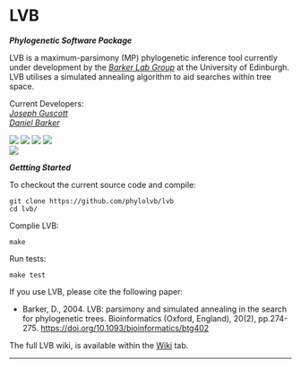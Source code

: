 # LVB

***Phylogenetic Software Package***

LVB is a maximum-parsimony (MP) phylogenetic inference tool currently under development by the [*Barker Lab Group*](https://www.ed.ac.uk/profile/daniel-barker) at the University of Edinburgh. LVB utilises a simulated annealing algorithm to aid searches within tree space.

Current Developers:\
[*Joseph Guscott*](https://github.com/josephguscott)\
[*Daniel Barker*](https://www.ed.ac.uk/profile/daniel-barker)

[![](https://img.shields.io/badge/Build-Passing-brightgreen)](https://github.com/phylolvb/lvb/releases/tag/3.5)
[![](https://img.shields.io/badge/Core%20Tests-Passing-brightgreen)]()
[![](https://img.shields.io/badge/Current%20Release-4.2-blue)](https://github.com/phylolvb/lvb/releases/tag/3.5)
[![](https://img.shields.io/badge/Release%20Date-04%2F2023-blue)](https://github.com/phylolvb/lvb/releases/tag/3.5)\
[![](https://img.shields.io/badge/DOI%3A-https%3A%2F%2Fdoi.org%2F10.1093%2Fbioinformatics%2Fbtg402-blue)](https://doi.org/10.1093/bioinformatics/btg402)

***Gettting Started***

To checkout the current source code and compile:

~~~~
git clone https://github.com/phylolvb/lvb
cd lvb/
~~~~

Complie LVB:

~~~~
make
~~~~

Run tests:

~~~~
make test
~~~~

If you use LVB, please cite the following paper:

* Barker, D., 2004. LVB: parsimony and simulated annealing in the search for phylogenetic trees. Bioinformatics (Oxford, England), 20(2), pp.274-275. https://doi.org/10.1093/bioinformatics/btg402 

The full LVB wiki, is available within the [Wiki](https://github.com/phylolvb/lvb/wiki) tab.

---
